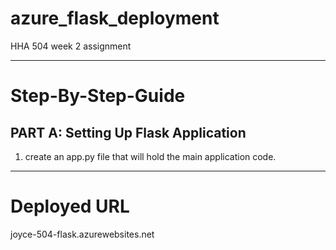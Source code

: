 # azure_flask_deployment
HHA 504 week 2 assignment

***

# Step-By-Step-Guide

## PART A: Setting Up Flask Application 

1. create an app.py file that will hold the main application code.


***

# Deployed URL 
joyce-504-flask.azurewebsites.net

